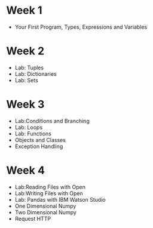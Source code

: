 # Week 1 

* Your First Program, Types, Expressions and Variables

# Week 2 

* Lab: Tuples
* Lab: Dictionaries
* Lab: Sets

# Week 3 

* Lab:Conditions and Branching
* Lab: Loops
* Lab: Functions
* Objects and Classes
* Exception Handling

# Week 4 

* Lab:Reading Files with Open
* Lab:Writing Files with Open
* Lab: Pandas with IBM Watson Studio
* One Dimensional Numpy
* Two Dimensional Numpy
* Request HTTP
